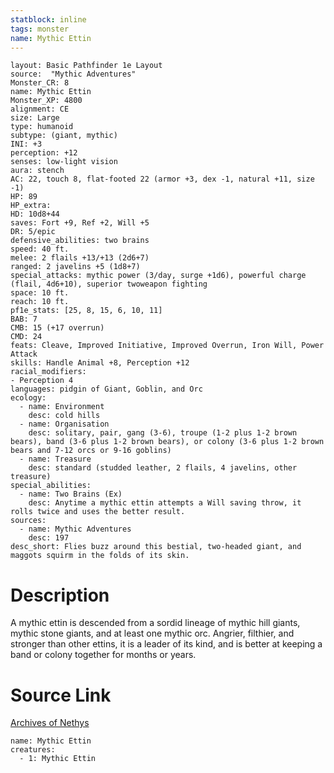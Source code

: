 ```yaml
---
statblock: inline
tags: monster
name: Mythic Ettin
---
```

```statblock
layout: Basic Pathfinder 1e Layout
source:  "Mythic Adventures"
Monster_CR: 8
name: Mythic Ettin
Monster_XP: 4800
alignment: CE
size: Large
type: humanoid
subtype: (giant, mythic)
INI: +3
perception: +12
senses: low-light vision
aura: stench
AC: 22, touch 8, flat-footed 22 (armor +3, dex -1, natural +11, size -1)
HP: 89
HP_extra: 
HD: 10d8+44
saves: Fort +9, Ref +2, Will +5
DR: 5/epic
defensive_abilities: two brains
speed: 40 ft.
melee: 2 flails +13/+13 (2d6+7)
ranged: 2 javelins +5 (1d8+7)
special_attacks: mythic power (3/day, surge +1d6), powerful charge (flail, 4d6+10), superior twoweapon fighting
space: 10 ft.
reach: 10 ft.
pf1e_stats: [25, 8, 15, 6, 10, 11]
BAB: 7
CMB: 15 (+17 overrun)
CMD: 24
feats: Cleave, Improved Initiative, Improved Overrun, Iron Will, Power Attack
skills: Handle Animal +8, Perception +12
racial_modifiers:
- Perception 4
languages: pidgin of Giant, Goblin, and Orc
ecology:
  - name: Environment
    desc: cold hills
  - name: Organisation
    desc: solitary, pair, gang (3-6), troupe (1-2 plus 1-2 brown bears), band (3-6 plus 1-2 brown bears), or colony (3-6 plus 1-2 brown bears and 7-12 orcs or 9-16 goblins)
  - name: Treasure
    desc: standard (studded leather, 2 flails, 4 javelins, other treasure)
special_abilities:
  - name: Two Brains (Ex)
    desc: Anytime a mythic ettin attempts a Will saving throw, it rolls twice and uses the better result.
sources:
  - name: Mythic Adventures
    desc: 197
desc_short: Flies buzz around this bestial, two-headed giant, and maggots squirm in the folds of its skin.
```
# Description
A mythic ettin is descended from a sordid lineage of mythic hill giants, mythic stone giants, and at least one mythic orc. Angrier, filthier, and stronger than other ettins, it is a leader of its kind, and is better at keeping a band or colony together for months or years.
# Source Link
[Archives of Nethys](https://aonprd.com/MythicMonsterDisplay.aspx?ItemName=Ettin)
```encounter-table
name: Mythic Ettin
creatures:
  - 1: Mythic Ettin
```
